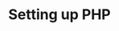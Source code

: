 ---
layout: default
title: Setting up PHP
nav_order: 2
has_children: true
permalink: setting-up-php
---